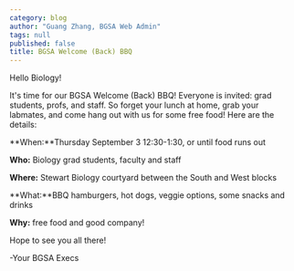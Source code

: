 ```yaml
---
category: blog
author: "Guang Zhang, BGSA Web Admin"
tags: null
published: false
title: BGSA Welcome (Back) BBQ
---
```



Hello Biology!
 
It's time for our BGSA Welcome (Back) BBQ! Everyone is invited: grad students, profs, and staff.  So forget your lunch at home, grab your labmates, and come hang out with us for some free food! Here are the details:
 
**When:**Thursday September 3 12:30-1:30, or until food runs out

**Who:** Biology grad students, faculty and staff

**Where:** Stewart Biology courtyard between the South and West blocks

**What:**BBQ hamburgers, hot dogs, veggie options, some snacks and drinks

**Why:** free food and good company!
 
Hope to see you all there!

-Your BGSA Execs
